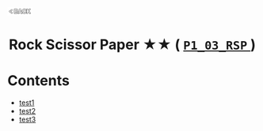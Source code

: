 <p align="left">
  <a href="../README.md">
    <img src="../../Z99-OTHERS/00-common/00-back.png" style="width:10%">
  </a>
</p>

<div align="center">
  <h1>
    Rock Scissor Paper ★★ (
      <a href="https://drive.google.com/file/d/12H-09gh_qRohC_q6lgplcSfxFSmCxuY0/view?usp=drive_link">
        <code>P1_03_RSP</code>
      </a>
    )
  </h1>
</div>

# Contents

-   [test1]()
-   [test2]()
-   [test3]()
